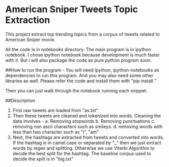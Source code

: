 # American Sniper Tweets Topic Extraction

This project extract top trending topics from a corpus of tweets related to American Sniper movie.

All the code is in notebooks directory. The main program is in ipython notebook. I chose ipython notebook because development is much faster with it. But i will also package the code as pure python program soon.

##How to run the program - 
You will need ipython, ipython-notebooks as dependencies to run this program. And you may also need some other libraries as well. Please refer the code and install them with "pip install <package-name>"

Then you can just walk through the notebook running each snippet.

##Description
1. First raw tweets are loaded from "as.txt"
2. Then these tweets are cleaned and tokenized into words. Cleaning the data involves - 
   a. Removing stopwords
   b. Removing punctuations
   c. removing non ascii characters such as smileys.
   d. removing words with less than two character such as "i", "am"
3. Next, the hashtags are extracted from tweets and converted into words. If the hashtag is in camel case or separated by "_" then we just extract words by regex and splitting. Otherwise we use Viterbi Algorithm to decide the best split for the hashtag. The baseline corpus used to decide the split is in "big.txt"
